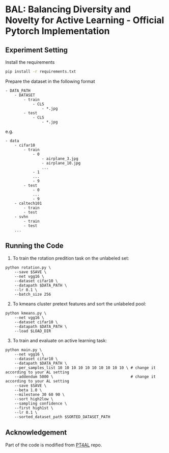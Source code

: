 # BAL: Balancing Diversity and Novelty for Active Learning - Official Pytorch Implementation

## Experiment Setting
Install the requirements
```bash
pip install -r requirements.txt
```

Prepare the dataset in the following format
```
- DATA_PATH
    - DATASET
        - train
            - CLS
                - *.jpg
        - test
            - CLS
                - *.jpg
```
e.g.
```
- data
    - cifar10
        - train
            - 0 
                - airplane_3.jpg
                - airplane_10.jpg
                ...
            - 1 
            ...
            - 9
        - test
            - 0
            ...
            - 9
    - caltech101
        - train
        - test
    - svhn 
        - train
        - test
    ...
```

## Running the Code
1. To train the rotation predition task on the unlabeled set:
```
python rotation.py \
    --save $SAVE \
    --net vgg16 \
    --dataset cifar10 \
    --datapath $DATA_PATH \
    --lr 0.1 \
    --batch_size 256
```

2. To kmeans cluster pretext features and sort the unlabeled pool:
```
python kmeans.py \
    --net vgg16 \
    --dataset cifar10 \
    --datapath $DATA_PATH \
    --load $LOAD_DIR 
```

3. To train and evaluate on active learning task:
```
python main.py \
    --net vgg16 \
    --dataset cifar10 \
    --datapath $DATA_PATH \
    --per_samples_list 10 10 10 10 10 10 10 10 10 10 \ # change it according to your AL setting
    --addendum 5000 \                                  # change it according to your AL setting
    --save $SAVE \
    --beta 1.0 \
    --milestone 30 60 90 \
    --sort high2low \
    --sampling confidence \
    --first high1st \
    --lr 0.1 \
    --sorted_dataset_path $SORTED_DATASET_PATH
```

## Acknowledgement
Part of the code is modified from [PT4AL](https://github.com/johnsk95/PT4AL) repo.
